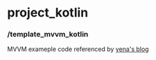 # project_kotlin

### /template_mvvm_kotlin
MVVM exameple code referenced by [yena's blog](http://blog.yena.io/studynote/2019/03/27/Android-MVVM-AAC-2.html)
